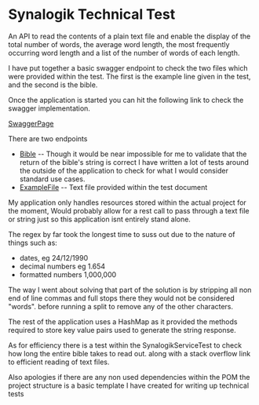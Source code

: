 # Synalogik Technical Test #

An API to read the contents of a plain text file and enable the display of the
total number of words, the average word length, the most frequently occurring word length and a
list of the number of words of each length.

I have put together a basic swagger endpoint to check the two files which were provided within the test.
The first is the example line given in the test, and the second is the bible.

Once the application is started you can hit the following link to check the swagger implementation.

[SwaggerPage](http://localhost:8080/swagger-ui/index.html?configUrl=/v3/api-docs/swagger-config)

There are two endpoints
* [Bible](http://localhost:8080/bible)
  -- Though it would be near impossible for me to validate that the return of the bible's string is correct I have written a lot of tests around the outside of the application to check for what I would consider standard use cases.
* [ExampleFile](http://localhost:8080/exampleFile)
  -- Text file provided within the test document
  
My application only handles resources stored within the actual project for the moment,
Would probably allow for a rest call to pass through a text file or string just so this application isnt entirely stand
alone.

The regex by far took the longest time to suss out due to the nature of things such as:
* dates, eg 24/12/1990
* decimal numbers eg 1.654
* formatted numbers 1,000,000

The way I went about solving that part of the solution is by stripping all non end of line commas and full stops there they would not be considered "words". before running a split to remove any of the other characters.

The rest of the application uses a HashMap as it provided the methods required to store key value pairs used to generate the string response.

As for efficiency there is a test within the SynalogikServiceTest to check how long the entire bible takes to read out. along with a stack overflow link to efficient reading of text files.

Also apologies if there are any non used dependencies within the POM the project structure is a basic template I have created for writing up technical tests 



